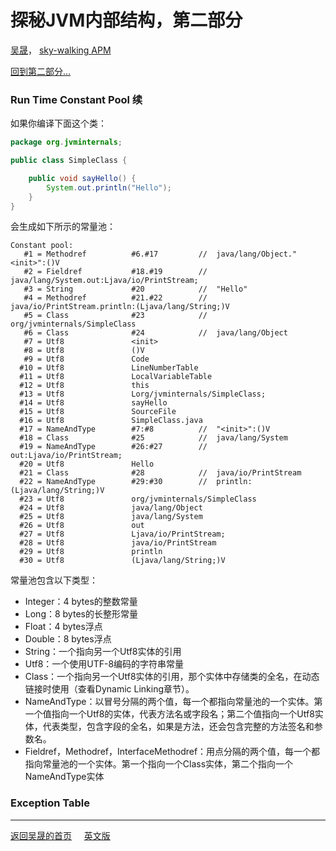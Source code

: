 # 探秘JVM内部结构，第二部分

[吴晟](https://github.com/wu-sheng)，
[sky-walking APM](https://github.com/wu-sheng/sky-walking)

[回到第二部分...](JVMInternals-p2.md)

### Run Time Constant Pool 续
如果你编译下面这个类：
```java
package org.jvminternals;

public class SimpleClass {

    public void sayHello() {
        System.out.println("Hello");
    }
}
```

会生成如下所示的常量池：
```
Constant pool:
   #1 = Methodref          #6.#17         //  java/lang/Object."<init>":()V
   #2 = Fieldref           #18.#19        //  java/lang/System.out:Ljava/io/PrintStream;
   #3 = String             #20            //  "Hello"
   #4 = Methodref          #21.#22        //  java/io/PrintStream.println:(Ljava/lang/String;)V
   #5 = Class              #23            //  org/jvminternals/SimpleClass
   #6 = Class              #24            //  java/lang/Object
   #7 = Utf8               <init>
   #8 = Utf8               ()V
   #9 = Utf8               Code
  #10 = Utf8               LineNumberTable
  #11 = Utf8               LocalVariableTable
  #12 = Utf8               this
  #13 = Utf8               Lorg/jvminternals/SimpleClass;
  #14 = Utf8               sayHello
  #15 = Utf8               SourceFile
  #16 = Utf8               SimpleClass.java
  #17 = NameAndType        #7:#8          //  "<init>":()V
  #18 = Class              #25            //  java/lang/System
  #19 = NameAndType        #26:#27        //  out:Ljava/io/PrintStream;
  #20 = Utf8               Hello
  #21 = Class              #28            //  java/io/PrintStream
  #22 = NameAndType        #29:#30        //  println:(Ljava/lang/String;)V
  #23 = Utf8               org/jvminternals/SimpleClass
  #24 = Utf8               java/lang/Object
  #25 = Utf8               java/lang/System
  #26 = Utf8               out
  #27 = Utf8               Ljava/io/PrintStream;
  #28 = Utf8               java/io/PrintStream
  #29 = Utf8               println
  #30 = Utf8               (Ljava/lang/String;)V
```

常量池包含以下类型：
- Integer：4 bytes的整数常量
- Long：8 bytes的长整形常量
- Float：4 bytes浮点
- Double：8 bytes浮点
- String：一个指向另一个Utf8实体的引用
- Utf8：一个使用UTF-8编码的字符串常量
- Class：一个指向另一个Utf8实体的引用，那个实体中存储类的全名，在动态链接时使用（查看Dynamic Linking章节）。
- NameAndType：以冒号分隔的两个值，每一个都指向常量池的一个实体。第一个值指向一个Utf8的实体，代表方法名或字段名；第二个值指向一个Utf8实体，代表类型，包含字段的全名，如果是方法，还会包含完整的方法签名和参数名。
- Fieldref，Methodref，InterfaceMethodref：用点分隔的两个值，每一个都指向常量池的一个实体。第一个指向一个Class实体，第二个指向一个NameAndType实体

### Exception Table


___
[返回吴晟的首页](https://wu-sheng.github.io/me/)&nbsp;&nbsp;&nbsp;&nbsp;&nbsp;[英文版](http://blog.jamesdbloom.com/JVMInternals.html)

